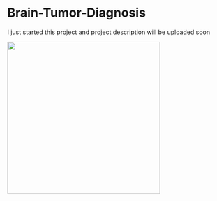 # Brain-Tumor-Diagnosis

I just started this project and project description will be uploaded soon

<img src="https://user-images.githubusercontent.com/103449830/235309204-68caaa9a-f47b-4b2e-8f53-aca277099d80.jpg" width="350">
